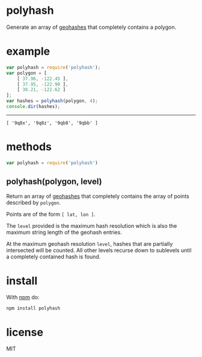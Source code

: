 # polyhash

Generate an array of
[geohashes](http://en.wikipedia.org/wiki/Geohash)
that completely contains a polygon.

# example

``` js
var polyhash = require('polyhash');
var polygon = [
    [ 37.96, -122.45 ],
    [ 37.95, -122.90 ],
    [ 38.21, -122.62 ]
];
var hashes = polyhash(polygon, 4);
console.dir(hashes);
```

***

```
[ '9q8x', '9q8z', '9qb8', '9qbb' ]
```

# methods

``` js
var polyhash = require('polyhash')
```

## polyhash(polygon, level)

Return an array of [geohashes](http://en.wikipedia.org/wiki/Geohash)
that completely contains the array of points described by `polygon`.

Points are of the form `[ lat, lon ]`.

The `level` provided is the maximum hash resolution which is also the maximum
string length of the geohash entries.

At the maximum geohash resolution `level`, hashes that are partially intersected
will be counted. All other levels recurse down to sublevels until a completely
contained hash is found.

# install

With [npm](http://npmjs.org) do:

```
npm install polyhash
```

# license

MIT
